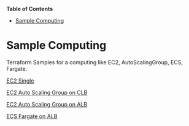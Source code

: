 <!-- START doctoc generated TOC please keep comment here to allow auto update -->
<!-- DON'T EDIT THIS SECTION, INSTEAD RE-RUN doctoc TO UPDATE -->
**Table of Contents**

- [Sample Computing](#sample-computing)

<!-- END doctoc generated TOC please keep comment here to allow auto update -->

# Sample Computing

Terraform Samples for a computing like EC2, AutoScalingGroup, ECS, Fargate.

[EC2 Single](./modules/computing/ec2_single/)

[EC2 Auto Scaling Group on CLB](./modules/computing/ec2_clb/)

[EC2 Auto Scaling Group on ALB](./modules/computing/ec2_alb/)

[ECS Fargate on ALB](./modules/computing/fargate_alb/)
